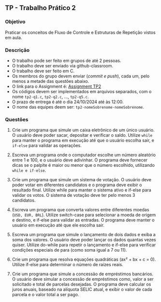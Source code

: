## TP - Trabalho Prático 2

### Objetivo

Praticar os conceitos de Fluxo de Controle e Estruturas de Repetição vistos em aula.


### Descrição

- O trabalho pode ser feito em grupos de até 2 pessoas.
- O trabalho deve ser enviado via github-classroom.
- O trabalho deve ser feito em C.
- Os membros do grupo devem enviar (*commit e push*), cada um, pelo menos a metade das questões abaixo.
- O link para o Assignment é: [Assignment TP2](https://classroom.github.com/a/6_gqSFB4)
- Os códigos devem ser implementados em arquivos separados, com o nome `tp2-q1.c`, `tp2-q2.c`, ..., `tp2-q5.c`.
- O prazo de entrega é até o dia 24/10/2024 até às 12:00.
- O nome das equipes deem ser: `tp2-nomeSobrenome-nomeSobrenome`.

### Questões

1. Crie um programa que simule um caixa eletrônico de um único usuário. O usuário deve poder sacar, depositar e verificar o saldo. Utilize `while` para manter o programa em execução até que o usuário escolha sair, e `if-else` para validar as operações.
   
2. Escreva um programa onde o computador escolhe um número aleatório entre 1 e 100, e o usuário deve adivinhar. O programa deve fornecer dicas se o palpite é maior ou menor que o número escolhido, utilizando `while e if-else`.

3. Crie um programa que simule um sistema de votação. O usuário deve poder votar em diferentes candidatos e o programa deve exibir o resultado final. Utilize while para manter o sistema ativo e if-else para validar os votos. O sistema de votação deve ter pelo menos 3 candidatos.

4. Escreva um programa que converta valores entre diferentes moedas (`USD, EUR, BRL`). Utilize switch-case para selecionar a moeda de origem e destino, e if-else para validar as entradas. O programa deve manter o usuário em execução até que ele escolha sair.

5. Escreva um programa que simule o lançamento de dois dados e exiba a soma dos valores. O usuário deve poder lançar os dados quantas vezes quiser. Utilize do-while para repetir o lançamento e if-else para verificar condições especiais de para (como soma igual a 7 ou 11).

6. Crie um programa que resolva equações quadráticas (ax² + bx + c = 0). Utilize if-else para determinar o número de raízes reais.

7. Crie um programa que simule a concessão de empréstimos bancários. O usuário deve simular a concessão de empréstimos como, valor a ser solicitado e total de parcelas desejadas. O programa deve calcular os juros anuais, baseado na alíquota SELIC atual, e exibir o valor de cada parcela e o valor total a ser pago.